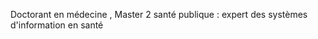 Doctorant en médecine , Master 2 santé publique : expert des systèmes d'information en santé

<!---
ousseni99/ousseni99 is a ✨ special ✨ repository because its `README.md` (this file) appears on your GitHub profile.
You can click the Preview link to take a look at your changes.
--->
